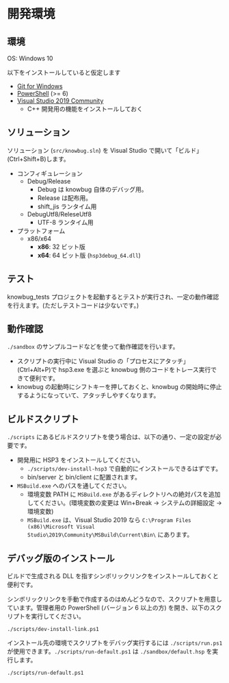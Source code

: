 # 開発環境

## 環境

OS: Windows 10

以下をインストールしていると仮定します

- [Git for Windows](https://gitforwindows.org/)
- [PowerShell](https://github.com/PowerShell/PowerShell/releases/latest) (>= 6)
- [Visual Studio 2019 Community](https://visualstudio.microsoft.com/vs)
    - C++ 開発用の機能をインストールしておく

## ソリューション

ソリューション (`src/knowbug.sln`) を Visual Studio で開いて「ビルド」(Ctrl+Shift+B)します。

- コンフィギュレーション
    - Debug/Release
        - Debug は knowbug 自体のデバッグ用。
        - Release は配布用。
        - shift_jis ランタイム用
    - DebugUtf8/ReleseUtf8
        - UTF-8 ランタイム用
- プラットフォーム
    - x86/x64
        - **x86**: 32 ビット版
        - **x64**: 64 ビット版 (`hsp3debug_64.dll`)

## テスト

knowbug_tests プロジェクトを起動するとテストが実行され、一定の動作確認を行えます。(ただしテストコードは少ないです。)

## 動作確認

`./sandbox` のサンプルコードなどを使って動作確認を行います。

- スクリプトの実行中に Visual Studio の「プロセスにアタッチ」(Ctrl+Alt+P)で hsp3.exe を選ぶと knowbug 側のコードをトレース実行できて便利です。
- knowbug の起動時にシフトキーを押しておくと、knowbug の開始時に停止するようになっていて、アタッチしやすくなります。

## ビルドスクリプト

`./scripts` にあるビルドスクリプトを使う場合は、以下の通り、一定の設定が必要です。

- 開発用に HSP3 をインストールしてください。
    - `./scripts/dev-install-hsp3` で自動的にインストールできるはずです。
    - bin/server と bin/client に配置されます。
- `MSBuild.exe` へのパスを通してください。
    - 環境変数 PATH に `MSBuild.exe` があるディレクトリへの絶対パスを追加してください。(環境変数の変更は Win+Break → システムの詳細設定 → 環境変数)
    - `MSBuild.exe` は、Visual Studio 2019 なら `C:\Program Files (x86)\Microsoft Visual Studio\2019\Community\MSBuild\Current\Bin\` にあります。

## デバッグ版のインストール

ビルドで生成される DLL を指すシンボリックリンクをインストールしておくと便利です。

シンボリックリンクを手動で作成するのはめんどうなので、スクリプトを用意しています。管理者用の PowerShell (バージョン 6 以上の方) を開き、以下のスクリプトを実行してください。

```pwsh
./scripts/dev-install-link.ps1
```

インストール先の環境でスクリプトをデバッグ実行するには `./scripts/run.ps1` が使用できます。`./scripts/run-default.ps1` は `./sandbox/default.hsp` を実行します。


```pwsh
./scripts/run-default.ps1
```
